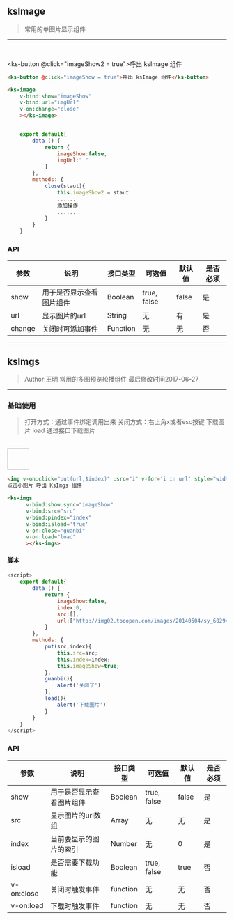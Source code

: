 ## ksImage

> 常用的单图片显示组件

---



<br>

<ks-button @click="imageShow2 = true">呼出 ksImage 组件</ks-button>

<ks-image 
    v-bind:show="imageShow2" 
    v-bind:url="imgUrl"
    v-on:change="close"
    ></ks-image>

```html
<ks-button @click="imageShow = true">呼出 ksImage 组件</ks-button>
```

```html
<ks-image 
    v-bind:show="imageShow" 
    v-bind:url="imgUrl"
    v-on:change="close"
    ></ks-image>
```


```javascript

    export default{
        data () {
            return {
                imageShow:false,
                imgUrl:" "
            }
        },
        methods: {
            close(staut){
                this.imageShow2 = staut
                ...... 
                添加操作
                ......
            }
        }
    }

```



### API
| 参数 | 说明 | 接口类型  | 可选值 | 默认值 | 是否必须 |
|------|-------|----------|---------|-------|--------|
| show | 用于是否显示查看图片组件 | Boolean | true, false | false | 是 |
| url | 显示图片的url  | String | 无 | 有 |是
| change | 关闭时可添加事件  | Function | 无 | 无 |否 |

* * *

## ksImgs
> Author:王明
> 常用的多图预览轮播组件
> 最后修改时间2017-06-27
---

### 基础使用 
> 打开方式：通过事件绑定调用出来
> 关闭方式：右上角x或者esc按键
> 下载图片 load 通过接口下载图片
<br>
<img v-on:click="put(url,$index)" :src="i" v-for='i in url' style="width: 50px;height: 50px;cursor: pointer;" >

<ks-imgs 
      v-bind:show.sync="imageShow3"  
      v-bind:src="src"  
      v-bind:pindex="index" 
      v-bind:isload='true'
      v-on:close="guanbi"
      v-on:load="load"
      ></ks-imgs>

```html
<img v-on:click="put(url,$index)" :src="i" v-for='i in url' style="width: 50px;height: 50px;cursor: pointer;" >
点击小图片 呼出 KsImgs 组件

```

```html
<ks-imgs 
      v-bind:show.sync="imageShow"  
      v-bind:src="src"  
      v-bind:pindex="index"
      v-bind:isload='true'
      v-on:close="guanbi"
      v-on:load="load"    
      ></ks-imgs>
```
#### 脚本
```javascript
<script>
    export default{
        data () {
            return {
                imageShow:false,
                index:0,
                src:[],
                url:["http://img02.tooopen.com/images/20140504/sy_60294738471.jpg",'http://joymepic.joyme.com/article/uploads/20172/211490080221647281.jpeg','http://www.40407.com/uploads/allimg/170309/1817755_170309170502_1.jpg','http://pic7.nipic.com/20100522/1263764_002013845527_2.jpg']
            }
        },
        methods: {
            put(src,index){
                this.src=src;
                this.index=index;
                this.imageShow=true;
            },
            guanbi(){
                alert('关闭了')
            }, 
            load(){
                alert('下载图片')
            }                  
        }
    }
</script>

```      

### API
| 参数 | 说明 | 接口类型  | 可选值 | 默认值 | 是否必须 |
|------|-------|----------|---------|-------|--------|
| show | 用于是否显示查看图片组件 | Boolean | true, false | false | 是 |
| src | 显示图片的url数组 | Array |   无 | 无 |是
| index | 当前要显示的图片的索引  | Number | 无 | 0 |是
| isload | 是否需要下载功能  | Boolean | true, false | true | 否   |
| v-on:close | 关闭时触发事件  | function | 无 | 无 | 否   |
| v-on:load | 下载时触发事件  | function | 无 | 无 | 否   |


<br>
<script>
    export default{
        kscomponents:['KsImage_v1','KsButton_v0'],
        data () {
            return {
                imageShow1:false,
                imageShow2:false,
                src:[],
                index:0,
                imageShow3:false,
                imgUrl:"http://img02.tooopen.com/images/20140504/sy_60294738471.jpg",
                url:["http://img02.tooopen.com/images/20140504/sy_60294738471.jpg",'http://joymepic.joyme.com/article/uploads/20172/211490080221647281.jpeg','http://www.40407.com/uploads/allimg/170309/1817755_170309170502_1.jpg','https://timgsa.baidu.com/timg?image&quality=80&size=b9999_10000&sec=1498554341660&di=4334453e3947ad93b1e56452cf3dc674&imgtype=0&src=http%3A%2F%2Fimg.sj33.cn%2Fuploads%2Fallimg%2F201302%2F1-130201105055.jpg']
            }
        },
        methods: {
            put(src,index){
                this.src=src;
                this.index=index;
                this.imageShow3=true;
            },
            guanbi(){
                alert('关闭了')
            },
            load(){
                alert('下载图片了')
            },            
            close(staut){
                this.imageShow2 = staut
                console.log('close',staut)
            }
        }
    }
</script>